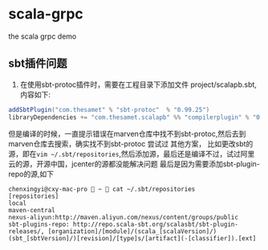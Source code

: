 # scala-grpc
the scala grpc demo

## sbt插件问题
1. 在使用sbt-protoc插件时，需要在工程目录下添加文件
project/scalapb.sbt,内容如下:
```sbt
addSbtPlugin("com.thesamet" % "sbt-protoc"  % "0.99.25")
libraryDependencies += "com.thesamet.scalapb" %% "compilerplugin" % "0.9.0"
```
但是编译的时候，一直提示错误在marven仓库中找不到sbt-protoc,然后去到marven仓库去搜索，确实找不到sbt-protoc
尝试过 其他方案，
比如更改sbt的源，即在`vim ~/.sbt/repositories`,然后添加源，最后还是编译不过，试过阿里云的源，开源中国，jcenter的源都没能解决问题
最后是因为需要添加sbt-plugin-repo的源,如下
```
chenxingyi@cxy-mac-pro  ~  cat ~/.sbt/repositories
[repositories]
local
maven-central
nexus-aliyun:http://maven.aliyun.com/nexus/content/groups/public
sbt-plugins-repo: http://repo.scala-sbt.org/scalasbt/sbt-plugin-releases/, [organization]/[module]/(scala_[scalaVersion]/)(sbt_[sbtVersion]/)[revision]/[type]s/[artifact](-[classifier]).[ext]
```
